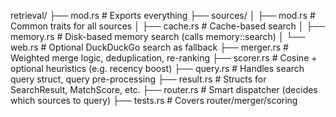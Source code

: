 retrieval/
├── mod.rs # Exports everything
├── sources/
│ ├── mod.rs # Common traits for all sources
│ ├── cache.rs # Cache-based search
│ ├── memory.rs # Disk-based memory search (calls memory::search)
│ └── web.rs # Optional DuckDuckGo search as fallback
├── merger.rs # Weighted merge logic, deduplication, re-ranking
├── scorer.rs # Cosine + optional heuristics (e.g. recency boost)
├── query.rs # Handles search query struct, query pre-processing
├── result.rs # Structs for SearchResult, MatchScore, etc.
├── router.rs # Smart dispatcher (decides which sources to query)
├── tests.rs # Covers router/merger/scoring
